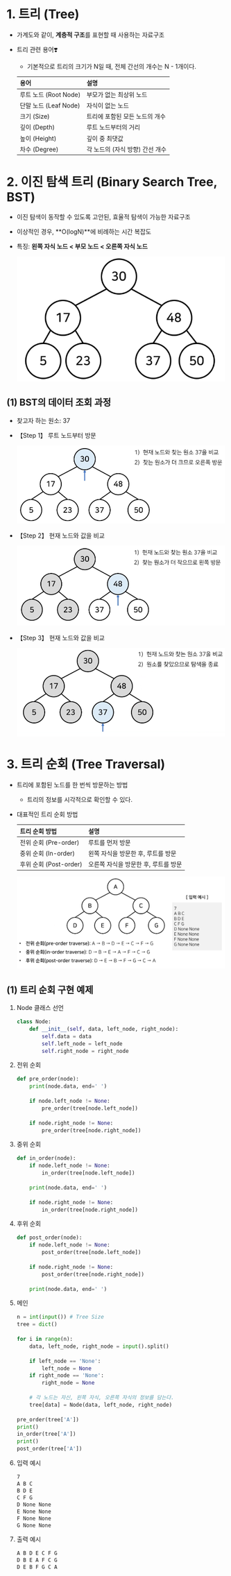 # 1. 트리 (Tree)

- 가계도와 같이, **계층적 구조**를 표현할 때 사용하는 자료구조

- 트리 관련 용어❣️

  - 기본적으로 트리의 크기가 N일 때, 전체 간선의 개수는 N - 1개이다.

  | 용어                  | 설명                            |
  | --------------------- | ------------------------------- |
  | 루트 노드 (Root Node) | 부모가 없는 최상위 노드         |
  | 단말 노드 (Leaf Node) | 자식이 없는 노드                |
  | 크기 (Size)           | 트리에 포함된 모든 노드의 개수  |
  | 깊이 (Depth)          | 루트 노드부터의 거리            |
  | 높이 (Height)         | 깊이 중 최댓값                  |
  | 차수 (Degree)         | 각 노드의 (자식 방향) 간선 개수 |



# 2. 이진 탐색 트리 (Binary Search Tree, BST)

- 이진 탐색이 동작할 수 있도록 고안된, 효율적 탐색이 가능한 자료구조

- 이상적인 경우, **O(logN)**에 비례하는 시간 복잡도

- 특징: **왼쪽 자식 노드 < 부모 노드 < 오른쪽 자식 노드**

  ![image-20220716160917798](Assets/03_Tree.assets/image-20220716160917798.png)



## (1) BST의 데이터 조회 과정

- 찾고자 하는 원소: 37

- 【Step 1】 루트 노드부터 방문

  ![image-20220716161146494](Assets/03_Tree.assets/image-20220716161146494.png)



- 【Step 2】 현재 노드와 값을 비교

  ![image-20220716161336118](Assets/03_Tree.assets/image-20220716161336118.png)



- 【Step 3】 현재 노드와 값을 비교

  ![image-20220716161514984](Assets/03_Tree.assets/image-20220716161514984.png)



# 3. 트리 순회 (Tree Traversal)

- 트리에 포함된 노드를 한 번씩 방문하는 방법

  - 트리의 정보를 시각적으로 확인할 수 있다.

- 대표적인 트리 순회 방법

  | 트리 순회 방법         | 설명                                 |
  | ---------------------- | ------------------------------------ |
  | 전위 순회 (Pre-order)  | 루트를 먼저 방문                     |
  | 중위 순회 (In-order)   | 왼쪽 자식을 방문한 후, 루트를 방문   |
  | 후위 순회 (Post-order) | 오른쪽 자식을 방문한 후, 루트를 방문 |

  ![image-20220716162319448](Assets/03_Tree.assets/image-20220716162319448.png)



## (1) 트리 순회 구현 예제

1. Node 클래스 선언

   ```python
   class Node:
       def __init__(self, data, left_node, right_node):
           self.data = data
           self.left_node = left_node
           self.right_node = right_node
   ```



2. 전위 순회

   ```python
   def pre_order(node):
       print(node.data, end=' ')
       
       if node.left_node != None:
           pre_order(tree[node.left_node])
           
       if node.right_node != None:
           pre_order(tree[node.right_node])
   ```



3. 중위 순회

   ```python
   def in_order(node):
       if node.left_node != None:
           in_order(tree[node.left_node])
           
       print(node.data, end=' ')
       
       if node.right_node != None:
           in_order(tree[node.right_node])
   ```

   

4. 후위 순회

   ```python
   def post_order(node):
       if node.left_node != None:
           post_order(tree[node.left_node])
           
       if node.right_node != None:
           post_order(tree[node.right_node])
           
       print(node.data, end=' ')
   ```



5. 메인

   ```python
   n = int(input())	# Tree Size
   tree = dict()
   
   for i in range(n):
       data, left_node, right_node = input().split()
       
       if left_node == 'None':
           left_node = None
       if right_node == 'None':
           right_node = None
           
       # 각 노드는 자신, 왼쪽 자식, 오른쪽 자식의 정보를 담는다.
       tree[data] = Node(data, left_node, right_node)
       
   pre_order(tree['A'])
   print()
   in_order(tree['A'])
   print()
   post_order(tree['A'])
   ```

   

6. 입력 예시

   ```
   7
   A B C
   B D E
   C F G
   D None None
   E None None
   F None None
   G None None
   ```



7. 출력 예시

   ```
   A B D E C F G
   D B E A F C G
   D E B F G C A
   ```